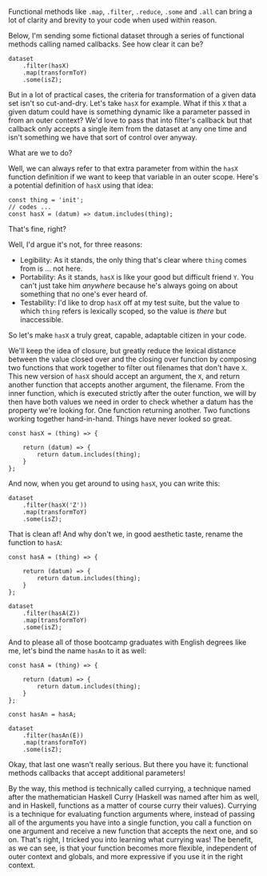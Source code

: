 Functional methods like `.map`, `.filter`, `.reduce`, `.some` and `.all` can bring a lot of clarity and brevity to your code when used within reason. 

Below, I'm sending some fictional dataset through a series of functional methods calling named callbacks. See how clear it can be?

````
dataset
    .filter(hasX)
    .map(transformToY)
    .some(isZ);

````

But in a lot of practical cases, the criteria for transformation of a given data set isn't so cut-and-dry. Let's take `hasX` for example. What if this `X` that a given datum could have is something dynamic like a parameter passed in from an outer context? We'd love to pass that into filter's callback but that callback only accepts a single item from the dataset at any one time and isn't something we have that sort of control over anyway. 

What are we to do? 

Well, we can always refer to that extra parameter from within the `hasX` function definition if we want to keep that variable in an outer scope. Here's a potential definition of `hasX` using that idea:

````
const thing = 'init';
// codes ...
const hasX = (datum) => datum.includes(thing);
````

That's fine, right?

Well, I'd argue it's not, for three reasons:

+ Legibility: As it stands, the only thing that's clear where `thing` comes from is ... not here.
+ Portability: As it stands, `hasX` is like your good but difficult friend `Y`.  You can't just take him *anywhere* because he's always going on about something that no one's ever heard of.
+ Testability: I'd like to drop `hasX` off at my test suite, but the value to which `thing` refers is lexically scoped, so the value is *there* but inaccessible.

So let's make `hasX` a truly great, capable, adaptable citizen in your code.

We'll keep the idea of closure, but greatly reduce the lexical distance between the value closed over and the closing over function by composing two functions that work together to filter out filenames that don't have `X`. This new version of `hasX` should accept an argument, the `X`, and return another function that accepts another argument, the filename. From the inner function, which is executed strictly after the outer function, we will by then have both values we need in order to check whether a datum has the property we're looking for. One function returning another. Two functions working together hand-in-hand. Things have never looked so great.

````
const hasX = (thing) => {
   
    return (datum) => {
        return datum.includes(thing);
    }
};
````

And now, when you get around to using `hasX`, you can write this:

````
dataset
    .filter(hasX('Z'))
    .map(transformToY)
    .some(isZ);

````

That is clean af! And why don't we, in good aesthetic taste, rename the function to `hasA`:

````
const hasA = (thing) => {
   
    return (datum) => {
        return datum.includes(thing);
    }
};

dataset
    .filter(hasA(Z))
    .map(transformToY)
    .some(isZ);
````

And to please all of those bootcamp graduates with English degrees like me, let's bind the name `hasAn` to it as well:

````
const hasA = (thing) => {
   
    return (datum) => {
        return datum.includes(thing);
    }
};

const hasAn = hasA;

dataset
    .filter(hasAn(E))
    .map(transformToY)
    .some(isZ);
````

Okay, that last one wasn't really serious. But there you have it: functional methods callbacks that accept additional parameters!

By the way, this method is technically called currying, a technique named after the mathematician Haskell Curry (Haskell was named after him as well, and in Haskell, functions as a matter of course curry their values). Currying is a technique for evaluating function arguments where, instead of passing all of the arguments you have into a single function, you call a function on one argument and receive a new function that accepts the next one, and so on. That's right, I tricked you into learning what currying was! The benefit, as we can see, is that your function becomes more flexible, independent of outer context and globals, and more expressive if you use it in the right context. 
